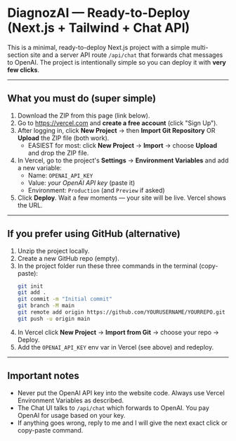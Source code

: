 # DiagnozAI — Ready-to-Deploy (Next.js + Tailwind + Chat API)

This is a minimal, ready-to-deploy Next.js project with a simple multi-section site and a server API route `/api/chat`
that forwards chat messages to OpenAI. The project is intentionally simple so you can deploy it with **very few clicks**.

---
## What you must do (super simple)
1. Download the ZIP from this page (link below).
2. Go to https://vercel.com and **create a free account** (click "Sign Up").
3. After logging in, click **New Project** → then **Import Git Repository** OR **Upload** the ZIP file (both work). 
   - EASIEST for most: click **New Project** -> **Import** -> choose **Upload** and drop the ZIP file.
4. In Vercel, go to the project's **Settings** → **Environment Variables** and add a new variable:
   - Name: `OPENAI_API_KEY`
   - Value: *your OpenAI API key* (paste it)
   - Environment: `Production` (and `Preview` if asked)
5. Click **Deploy**. Wait a few moments — your site will be live. Vercel shows the URL.

---
## If you prefer using GitHub (alternative)
1. Unzip the project locally.
2. Create a new GitHub repo (empty).
3. In the project folder run these three commands in the terminal (copy-paste):
   ```bash
   git init
   git add .
   git commit -m "Initial commit"
   git branch -M main
   git remote add origin https://github.com/YOURUSERNAME/YOURREPO.git
   git push -u origin main
   ```
4. In Vercel click **New Project** → **Import from Git** → choose your repo → Deploy.
5. Add the `OPENAI_API_KEY` env var in Vercel (see above) and redeploy.

---
## Important notes
- Never put the OpenAI API key into the website code. Always use Vercel Environment Variables as described.
- The Chat UI talks to `/api/chat` which forwards to OpenAI. You pay OpenAI for usage based on your key.
- If anything goes wrong, reply to me and I will give the next exact click or copy-paste command.

